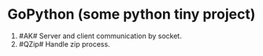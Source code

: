 # GoPython (some python tiny project)

1. #AK# Server and client  communication by socket.
2. #QZip#  Handle zip process. 

